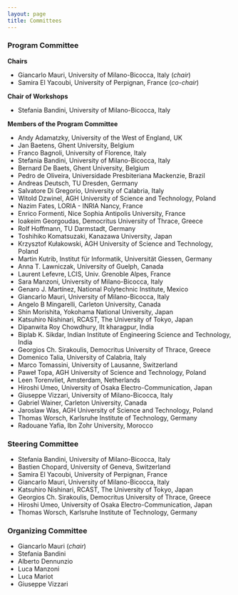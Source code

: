 ```yaml
---
layout: page
title: Committees
---
```


<a name="program"></a>
<h3>Program Committee</h3>

**Chairs**

- Giancarlo Mauri, University of Milano-Bicocca, Italy (_chair_)
- Samira El Yacoubi, University of Perpignan, France (_co-chair_)

**Chair of Workshops**
- Stefania Bandini, University of Milano-Bicocca, Italy

**Members of the Program Committee**

- Andy Adamatzky, University of the West of England, UK
- Jan Baetens, Ghent University, Belgium
- Franco Bagnoli, University of Florence, Italy
- Stefania Bandini, University of Milano-Bicocca, Italy
- Bernard De Baets, Ghent University, Belgium
- Pedro de Oliveira, Universidade Presbiteriana Mackenzie, Brazil
- Andreas Deutsch, TU Dresden, Germany
- Salvatore Di Gregorio, University of Calabria, Italy
- Witold Dzwinel, AGH University of Science and Technology, Poland
- Nazim Fates, LORIA - INRIA Nancy, France
- Enrico Formenti, Nice Sophia Antipolis University, France
- Ioakeim Georgoudas, Democritus University of Thrace, Greece
- Rolf Hoffmann, TU Darmstadt, Germany
- Toshihiko Komatsuzaki, Kanazawa University, Japan
- Krzysztof Kułakowski, AGH University of Science and Technology, Poland
- Martin Kutrib, Institut für Informatik, Universität Giessen, Germany
- Anna T. Lawniczak, University of Guelph, Canada
- Laurent Lefevre, LCIS, Univ. Grenoble Alpes, France
- Sara Manzoni, University of Milano-Bicocca, Italy
- Genaro J. Martínez, National Polytechnic Institute, Mexico
- Giancarlo Mauri, University of Milano-Bicocca, Italy
- Angelo B Mingarelli, Carleton University, Canada
- Shin Morishita, Yokohama National University, Japan
- Katsuhiro Nishinari, RCAST, The University of Tokyo, Japan
- Dipanwita Roy Chowdhury, IIt kharagpur, India
- Biplab K. Sikdar, Indian Institute of Engineering Science and Technology, India
- Georgios Ch. Sirakoulis, Democritus University of Thrace, Greece
- Domenico Talia, University of Calabria, Italy
- Marco Tomassini, University of Lausanne, Switzerland
- Paweł Topa, AGH University of Science and Technology, Poland
- Leen Torenvliet, Amsterdam, Netherlands
- Hiroshi Umeo, University of Osaka Electro-Communication, Japan
- Giuseppe Vizzari, University of Milano-Bicocca, Italy
- Gabriel Wainer, Carleton University, Canada
- Jaroslaw Was, AGH University of Science and Technology, Poland
- Thomas Worsch, Karlsruhe Institute of Technology, Germany
- Radouane Yafia, Ibn Zohr University, Morocco

<a name="steering"></a>
<h3>Steering Committee</h3>

- Stefania Bandini, University of Milano-Bicocca, Italy
- Bastien Chopard, University of Geneva, Switzerland 
- Samira El Yacoubi, University of Perpignan, France
- Giancarlo Mauri, University of Milano-Bicocca, Italy 
- Katsuhiro Nishinari, RCAST, The University of Tokyo, Japan
- Georgios Ch. Sirakoulis, Democritus University of Thrace, Greece 
- Hiroshi Umeo, University of Osaka Electro-Communication, Japan
- Thomas Worsch, Karlsruhe Institute of Technology, Germany

<a name="organizing"></a>
<h3>Organizing Committee</h3>

- Giancarlo Mauri (_chair_)
- Stefania Bandini 
- Alberto Dennunzio 
- Luca Manzoni
- Luca Mariot
- Giuseppe Vizzari
